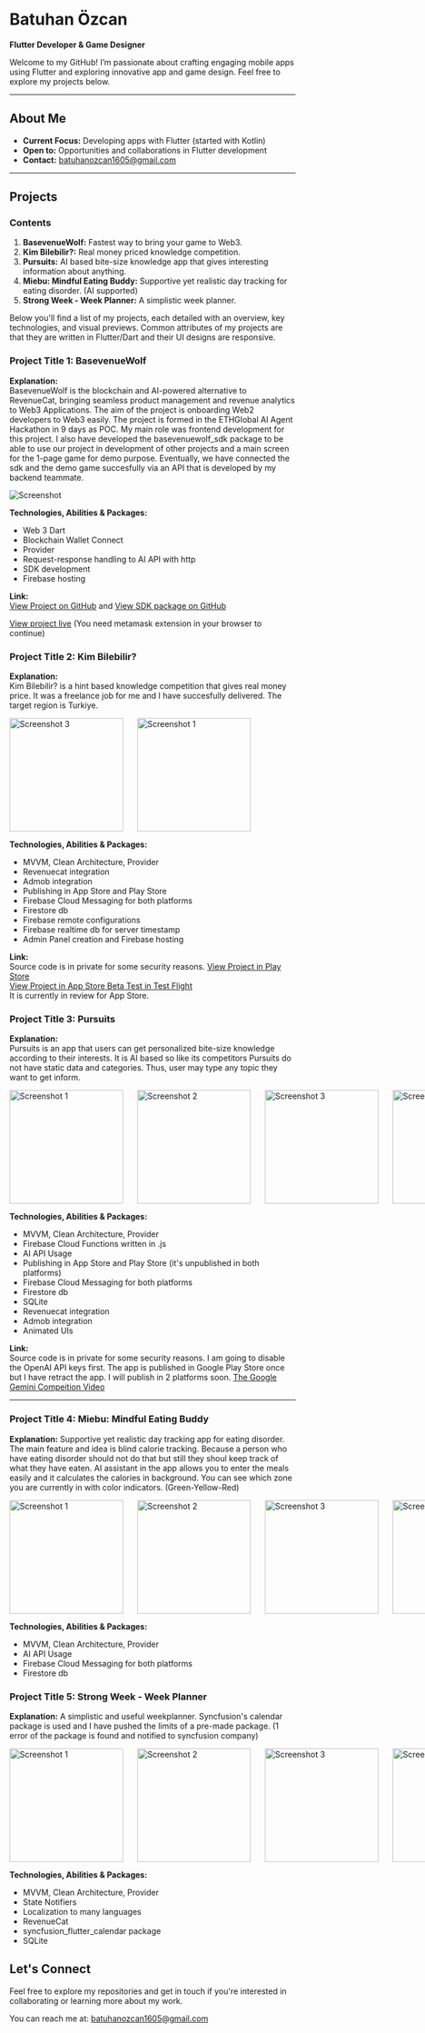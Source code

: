 
# Batuhan Özcan

**Flutter Developer & Game Designer**

Welcome to my GitHub! I’m passionate about crafting engaging mobile apps using Flutter and exploring innovative app and game design. Feel free to explore my projects below.

---

## About Me

- **Current Focus:** Developing apps with Flutter (started with Kotlin)
- **Open to:** Opportunities and collaborations in Flutter development
- **Contact:** [batuhanozcan1605@gmail.com](mailto:batuhanozcan1605@gmail.com)

---

## Projects

### Contents

1. **BasevenueWolf:** Fastest way to bring your game to Web3.
2. **Kim Bilebilir?:** Real money priced knowledge competition.
3. **Pursuits:** AI based bite-size knowledge app that gives interesting information about anything.
4. **Miebu: Mindful Eating Buddy:** Supportive yet realistic day tracking for eating disorder. (AI supported)
5. **Strong Week - Week Planner:** A simplistic week planner.
 
Below you'll find a list of my projects, each detailed with an overview, key technologies, and visual previews. Common attributes of my projects are that they are written in Flutter/Dart and their UI designs are responsive.

### Project Title 1: BasevenueWolf
**Explanation:**  
BasevenueWolf is the blockchain and AI-powered alternative to RevenueCat, bringing seamless product management and revenue analytics to Web3 Applications.
The aim of the project is onboarding Web2 developers to Web3 easily.
The project is formed in the ETHGlobal AI Agent Hackathon in 9 days as POC.
My main role was frontend development for this project. I also have developed the basevenuewolf_sdk package to be able to use our project in development of other projects and a main screen for the 1-page game for demo purpose. Eventually, we have connected the sdk and the demo game succesfully via an API that is developed by my backend teammate. 

![Screenshot](images/main_screen.png)

**Technologies, Abilities & Packages:**  
- Web 3 Dart
- Blockchain Wallet Connect
- Provider
- Request-response handling to AI API with http
- SDK development
- Firebase hosting  

**Link:**  
[View Project on GitHub](https://github.com/batuhanozcan1605/basevenue_wolf) and
[View SDK package on GitHub](https://github.com/batuhanozcan1605/basevenue_wolf_sdk)

[View project live](https://basevenuewolf.web.app/) (You need metamask extension in your browser to continue)

### Project Title 2: Kim Bilebilir?
**Explanation:**  
Kim Bilebilir? is a hint based knowledge competition that gives real money price. It was a freelance job for me and I have succesfully delivered. The target region is Turkiye.

 <div style="display: flex; gap: 25px;">
  <img src="images/kimbilebilir_ss_game_screen.png" alt="Screenshot 3" width="200">
  <img src="images/kimbilebilir_ss2.png" alt="Screenshot 1" width="200">
</div>


**Technologies, Abilities & Packages:**  
- MVVM, Clean Architecture, Provider
- Revenuecat integration
- Admob integration
- Publishing in App Store and Play Store
- Firebase Cloud Messaging for both platforms
- Firestore db
- Firebase remote configurations
- Firebase realtime db for server timestamp
- Admin Panel creation and Firebase hosting 

**Link:**  
Source code is in private for some security reasons.
[View Project in Play Store](https://play.google.com/store/apps/details?id=com.hilmican55.kimbilebilir) <br>
[View Project in App Store Beta Test in Test Flight](https://testflight.apple.com/join/aWkXThxy) <br>
It is currently in review for App Store. 

### Project Title 3: Pursuits
**Explanation:**  
Pursuits is an app that users can get personalized bite-size knowledge according to their interests. It is AI based so like its competitors Pursuits do not have static data and categories. Thus, user may type any topic they want to get inform.

<div style="display: flex; gap: 25px;">
  <img src="images/pursuits_ss_1.jpeg" alt="Screenshot 1" width="200">
  <img src="images/pursuits_ss_2.jpeg" alt="Screenshot 2" width="200">
  <img src="images/pursuits_ss_3.jpeg" alt="Screenshot 3" width="200">
  <img src="images/pursuits_ss_4.jpeg" alt="Screenshot 3" width="200">
</div>

**Technologies, Abilities & Packages:**  
- MVVM, Clean Architecture, Provider
- Firebase Cloud Functions written in .js
- AI API Usage
- Publishing in App Store and Play Store (it's unpublished in both platforms)
- Firebase Cloud Messaging for both platforms
- Firestore db
- SQLite
- Revenuecat integration
- Admob integration
- Animated UIs

**Link:**  
Source code is in private for some security reasons. I am going to disable the OpenAI API keys first.
The app is published in Google Play Store once but I have retract the app. I will publish in 2 platforms soon.
[The Google Gemini Compeition Video](https://www.youtube.com/watch?v=Ha5qZPvW2OA) 

---

### Project Title 4: Miebu: Mindful Eating Buddy

**Explanation:** 
Supportive yet realistic day tracking app for eating disorder. The main feature and idea is blind calorie tracking. Because a person who have eating disorder should not do that but still they shoul keep track of what they have eaten. AI assistant in the app allows you to enter the meals easily and it calculates the calories in background. You can see which zone you are currently in with color indicators. (Green-Yellow-Red)

<div style="display: flex; gap: 25px;">
  <img src="images/miebu_ss_1.jpeg" alt="Screenshot 1" width="200">
  <img src="images/miebu_ss_2.jpeg" alt="Screenshot 2" width="200">
  <img src="images/miebu_ss_3.jpeg" alt="Screenshot 3" width="200">
  <img src="images/miebu_ss_4.jpeg" alt="Screenshot 3" width="200">
</div>

**Technologies, Abilities & Packages:**  
- MVVM, Clean Architecture, Provider
- AI API Usage
- Firebase Cloud Messaging for both platforms
- Firestore db

### Project Title 5: Strong Week - Week Planner

**Explanation:** 
A simplistic and useful weekplanner. Syncfusion's calendar package is used and I have pushed the limits of a pre-made package. (1 error of the package is found and notified to syncfusion company)

<div style="display: flex; gap: 25px;">
  <img src="images/strongweek_ss_1.png" alt="Screenshot 1" width="200">
  <img src="images/strongweek_ss_2.png" alt="Screenshot 2" width="200">
  <img src="images/strongweek_ss_3.png" alt="Screenshot 3" width="200">
  <img src="images/strongweek_ss_4.png" alt="Screenshot 3" width="200">
</div>

**Technologies, Abilities & Packages:**  
- MVVM, Clean Architecture, Provider
- State Notifiers
- Localization to many languages
- RevenueCat
- syncfusion_flutter_calendar package
- SQLite

## Let's Connect

Feel free to explore my repositories and get in touch if you're interested in collaborating or learning more about my work.

You can reach me at: [batuhanozcan1605@gmail.com](mailto:batuhanozcan1605@gmail.com)

